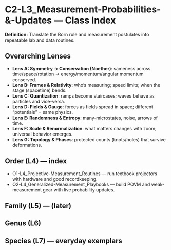 # C2-L3_Measurement-Probabilities-&-Updates — Class Index
**Definition:** Translate the Born rule and measurement postulates into repeatable lab and data routines.
## Overarching Lenses

- **Lens A: Symmetry -> Conservation (Noether)**: sameness across time/space/rotation → energy/momentum/angular momentum conserved.
- **Lens B: Frames & Relativity**: who’s measuring; speed limits; when the stage (spacetime) bends.
- **Lens C: Quantization**: ramps become staircases; waves behave as particles and vice-versa.
- **Lens D: Fields & Gauge**: forces as fields spread in space; different “potentials” = same physics.
- **Lens E: Randomness & Entropy**: many-microstates, noise, arrows of time.
- **Lens F: Scale & Renormalization**: what matters changes with zoom; universal behavior emerges.
- **Lens G: Topology & Phases**: protected counts (knots/holes) that survive deformations.

## Order (L4) — index
- O1-L4_Projective-Measurement_Routines — run textbook projectors with hardware and good recordkeeping.
- O2-L4_Generalized-Measurement_Playbooks — build POVM and weak-measurement gear with live probability updates.
## Family (L5) — (later)
## Genus (L6)
## Species (L7) — everyday exemplars
